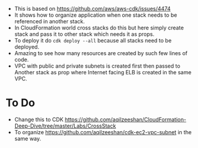 * This is based on https://github.com/aws/aws-cdk/issues/4474 
* It shows how to organize application when one stack needs to be referenced in another stack.
* In CloudFormation world cross stacks do this but here simply create stack and pass it to other stack which needs it as props.
* To deploy it do `cdk deploy --all` because all stacks need to be deployed.
* Amazing to see how many resources are created by such few lines of code.
* VPC with public and private subnets is created first then passed to Another stack as prop where Internet facing ELB is created in the same VPC.
# To Do
* Change this to CDK https://github.com/aqilzeeshan/CloudFormation-Deep-Dive/tree/master/Labs/CrossStack
* To organize https://github.com/aqilzeeshan/cdk-ec2-vpc-subnet in the same way.
